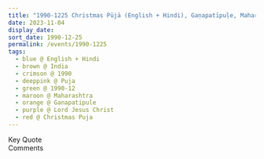 ```yaml
---
title: "1990-1225 Christmas Pūjā (English + Hindi), Gaṇapatīpuḷe, Maharashtra, India"
date: 2023-11-04
display_date: 
sort_date: 1990-12-25
permalink: /events/1990-1225
tags:
  - blue @ English + Hindi
  - brown @ India
  - crimson @ 1990
  - deeppink @ Puja
  - green @ 1990-12
  - maroon @ Maharashtra
  - orange @ Ganapatipule
  - purple @ Lord Jesus Christ
  - red @ Christmas Puja
---
```


<wave-list>
  <list-title color="green" width="75">Key Quote</list-title>
  <list-item color="BlanchedAlmond"  width="200"></list-item>
  <list-item color="Lavender"></list-item>
  <list-item color="BlanchedAlmond"></list-item>
</wave-list>

<br>

<wave-list>
  <list-title color="green" width="75">Comments</list-title>
  <list-item color="BlanchedAlmond"  width="200"></list-item>
  <list-item color="Lavender"></list-item>
  <list-item color="BlanchedAlmond"></list-item>
</wave-list>